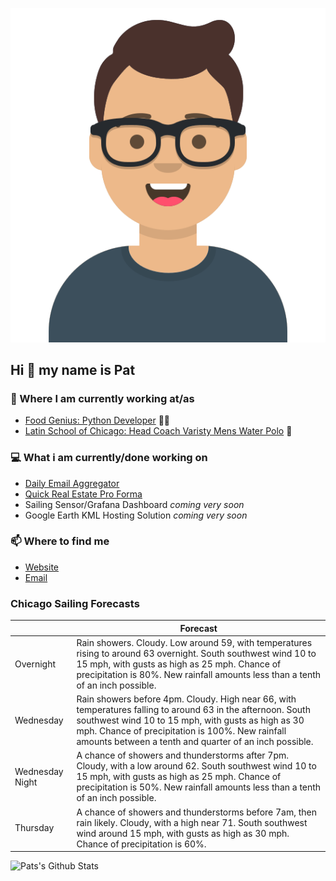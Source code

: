 [![Social banner for p-j-falconer](https://raw.githubusercontent.com/P-J-FALCONER/P-J-FALCONER/master/assets/avataaars.svg)](https://patfalconer.com/)
## Hi :wave: my name is Pat

### 💼 Where I am currently working at/as
- [Food Genius: Python Developer](https://getfoodgenius.com/) 🍔🐍
- [Latin School of Chicago: Head Coach Varisty Mens Water Polo](https://www.latinschool.org/) 🤽


### 💻 What i am currently/done working on
 - [Daily Email Aggregator](https://github.com/P-J-FALCONER/dott_daily_mail)
 - [Quick Real Estate Pro Forma](https://github.com/P-J-FALCONER/henry)
 - Sailing Sensor/Grafana Dashboard *coming very soon*
 - Google Earth KML Hosting Solution *coming very soon*

### 📫 Where to find me
 - [Website](https://patfalconer.com/)
 - [Email](mailto:patrick.j.falconer@gmail.com)


### Chicago Sailing Forecasts
|   | Forecast  |
|---|---|
| Overnight | Rain showers. Cloudy. Low around 59, with temperatures rising to around 63 overnight. South southwest wind 10 to 15 mph, with gusts as high as 25 mph. Chance of precipitation is 80%. New rainfall amounts less than a tenth of an inch possible. |
| Wednesday | Rain showers before 4pm. Cloudy. High near 66, with temperatures falling to around 63 in the afternoon. South southwest wind 10 to 15 mph, with gusts as high as 30 mph. Chance of precipitation is 100%. New rainfall amounts between a tenth and quarter of an inch possible. |
| Wednesday Night | A chance of showers and thunderstorms after 7pm. Cloudy, with a low around 62. South southwest wind 10 to 15 mph, with gusts as high as 25 mph. Chance of precipitation is 50%. New rainfall amounts less than a tenth of an inch possible. |
| Thursday | A chance of showers and thunderstorms before 7am, then rain likely. Cloudy, with a high near 71. South southwest wind around 15 mph, with gusts as high as 30 mph. Chance of precipitation is 60%. |

![Pats's Github Stats](https://github-readme-stats.vercel.app/api?username=p-j-falconer&show_icons=true&theme=radical)
